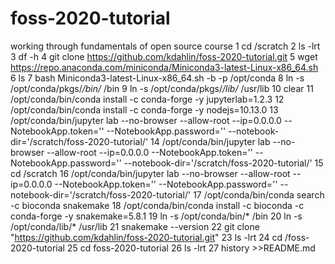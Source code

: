 # foss-2020-tutorial
working through fundamentals of open source course
    1  cd /scratch
    2  ls -lrt
    3  df -h
    4  git clone https://github.com/kdahlin/foss-2020-tutorial.git
    5  wget https://repo.anaconda.com/miniconda/Miniconda3-latest-Linux-x86_64.sh
    6  ls
    7  bash Miniconda3-latest-Linux-x86_64.sh -b -p /opt/conda
    8  ln -s /opt/conda/pkgs/*/bin/* /bin
    9  ln -s /opt/conda/pkgs/*/lib/* /usr/lib
   10  clear
   11  /opt/conda/bin/conda install -c conda-forge -y jupyterlab=1.2.3
   12  /opt/conda/bin/conda install -c conda-forge -y nodejs=10.13.0
   13  /opt/conda/bin/jupyter lab --no-browser --allow-root --ip=0.0.0.0 --NotebookApp.token='' --NotebookApp.password='' --notebook-dir='/scratch/foss-2020-tutorial/'
   14  /opt/conda/bin/jupyter lab --no-browser --allow-root --ip=0.0.0.0 --NotebookApp.token='' --NotebookApp.password='' --notebook-dir='/scratch/foss-2020-tutorial/'
   15  cd /scratch
   16  /opt/conda/bin/jupyter lab --no-browser --allow-root --ip=0.0.0.0 --NotebookApp.token='' --NotebookApp.password='' --notebook-dir='/scratch/foss-2020-tutorial/'
   17  /opt/conda/bin/conda search -c bioconda snakemake
   18  /opt/conda/bin/conda install -c bioconda -c conda-forge -y snakemake=5.8.1
   19  ln -s /opt/conda/bin/* /bin
   20  ln -s /opt/conda/lib/* /usr/lib
   21  snakemake --version
   22  git clone "https://github.com/kdahlin/foss-2020-tutorial.git"
   23  ls -lrt
   24  cd /foss-2020-tutorial
   25  cd foss-2020-tutorial
   26  ls -lrt
   27  history >>README.md
